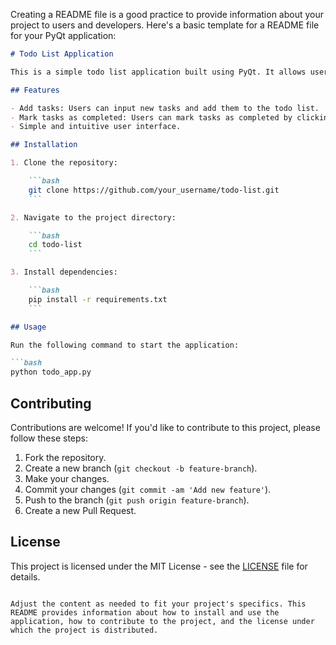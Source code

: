 Creating a README file is a good practice to provide information about your project to users and developers. Here's a basic template for a README file for your PyQt application:

```markdown
# Todo List Application

This is a simple todo list application built using PyQt. It allows users to add tasks, mark tasks as completed, and manage their todo list.

## Features

- Add tasks: Users can input new tasks and add them to the todo list.
- Mark tasks as completed: Users can mark tasks as completed by clicking on them in the list.
- Simple and intuitive user interface.

## Installation

1. Clone the repository:

    ```bash
    git clone https://github.com/your_username/todo-list.git
    ```

2. Navigate to the project directory:

    ```bash
    cd todo-list
    ```

3. Install dependencies:

    ```bash
    pip install -r requirements.txt
    ```

## Usage

Run the following command to start the application:

```bash
python todo_app.py
```

## Contributing

Contributions are welcome! If you'd like to contribute to this project, please follow these steps:

1. Fork the repository.
2. Create a new branch (`git checkout -b feature-branch`).
3. Make your changes.
4. Commit your changes (`git commit -am 'Add new feature'`).
5. Push to the branch (`git push origin feature-branch`).
6. Create a new Pull Request.

## License

This project is licensed under the MIT License - see the [LICENSE](LICENSE) file for details.
```

Adjust the content as needed to fit your project's specifics. This README provides information about how to install and use the application, how to contribute to the project, and the license under which the project is distributed.
